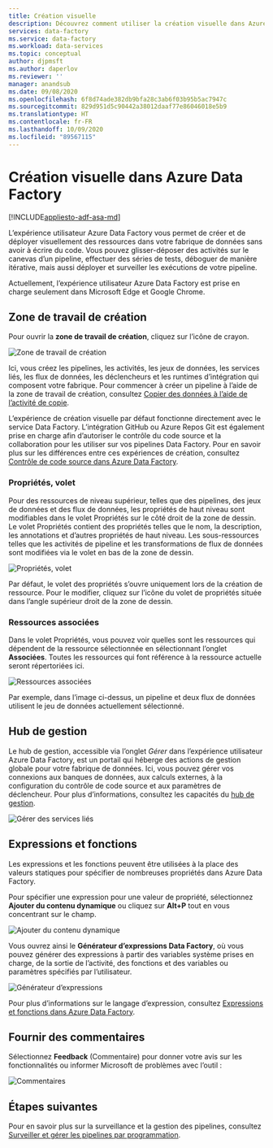 ```yaml
---
title: Création visuelle
description: Découvrez comment utiliser la création visuelle dans Azure Data Factory
services: data-factory
ms.service: data-factory
ms.workload: data-services
ms.topic: conceptual
author: djpmsft
ms.author: daperlov
ms.reviewer: ''
manager: anandsub
ms.date: 09/08/2020
ms.openlocfilehash: 6f8d74ade382db9bfa28c3ab6f03b95b5ac7947c
ms.sourcegitcommit: 829d951d5c90442a38012daaf77e86046018e5b9
ms.translationtype: HT
ms.contentlocale: fr-FR
ms.lasthandoff: 10/09/2020
ms.locfileid: "89567115"
---
```

# <a name="visual-authoring-in-azure-data-factory"></a>Création visuelle dans Azure Data Factory

[!INCLUDE[appliesto-adf-asa-md](includes/appliesto-adf-asa-md.md)]

L’expérience utilisateur Azure Data Factory vous permet de créer et de déployer visuellement des ressources dans votre fabrique de données sans avoir à écrire du code. Vous pouvez glisser-déposer des activités sur le canevas d’un pipeline, effectuer des séries de tests, déboguer de manière itérative, mais aussi déployer et surveiller les exécutions de votre pipeline.

Actuellement, l’expérience utilisateur Azure Data Factory est prise en charge seulement dans Microsoft Edge et Google Chrome.

## <a name="authoring-canvas"></a>Zone de travail de création

Pour ouvrir la **zone de travail de création**, cliquez sur l’icône de crayon. 

![Zone de travail de création](media/author-visually/authoring-canvas.png)

Ici, vous créez les pipelines, les activités, les jeux de données, les services liés, les flux de données, les déclencheurs et les runtimes d’intégration qui composent votre fabrique. Pour commencer à créer un pipeline à l’aide de la zone de travail de création, consultez [Copier des données à l’aide de l’activité de copie](tutorial-copy-data-portal.md). 

L’expérience de création visuelle par défaut fonctionne directement avec le service Data Factory. L’intégration GitHub ou Azure Repos Git est également prise en charge afin d’autoriser le contrôle du code source et la collaboration pour les utiliser sur vos pipelines Data Factory. Pour en savoir plus sur les différences entre ces expériences de création, consultez [Contrôle de code source dans Azure Data Factory](source-control.md).

### <a name="properties-pane"></a>Propriétés, volet

Pour des ressources de niveau supérieur, telles que des pipelines, des jeux de données et des flux de données, les propriétés de haut niveau sont modifiables dans le volet Propriétés sur le côté droit de la zone de dessin. Le volet Propriétés contient des propriétés telles que le nom, la description, les annotations et d’autres propriétés de haut niveau. Les sous-ressources telles que les activités de pipeline et les transformations de flux de données sont modifiées via le volet en bas de la zone de dessin. 

![Propriétés, volet](media/author-visually/properties-pane.png)

Par défaut, le volet des propriétés s’ouvre uniquement lors de la création de ressource. Pour le modifier, cliquez sur l’icône du volet de propriétés située dans l’angle supérieur droit de la zone de dessin.

### <a name="related-resources"></a>Ressources associées

Dans le volet Propriétés, vous pouvez voir quelles sont les ressources qui dépendent de la ressource sélectionnée en sélectionnant l’onglet **Associées**. Toutes les ressources qui font référence à la ressource actuelle seront répertoriées ici.

![Ressources associées](media/author-visually/related-resources.png)

Par exemple, dans l’image ci-dessus, un pipeline et deux flux de données utilisent le jeu de données actuellement sélectionné.

## <a name="management-hub"></a>Hub de gestion

Le hub de gestion, accessible via l’onglet *Gérer* dans l’expérience utilisateur Azure Data Factory, est un portail qui héberge des actions de gestion globale pour votre fabrique de données. Ici, vous pouvez gérer vos connexions aux banques de données, aux calculs externes, à la configuration du contrôle de code source et aux paramètres de déclencheur. Pour plus d’informations, consultez les capacités du [hub de gestion](author-management-hub.md).

![Gérer des services liés](media/author-management-hub/management-hub-linked-services.png)

## <a name="expressions-and-functions"></a>Expressions et fonctions

Les expressions et les fonctions peuvent être utilisées à la place des valeurs statiques pour spécifier de nombreuses propriétés dans Azure Data Factory.

Pour spécifier une expression pour une valeur de propriété, sélectionnez **Ajouter du contenu dynamique** ou cliquez sur **Alt+P** tout en vous concentrant sur le champ.

![Ajouter du contenu dynamique](media/author-visually/dynamic-content-1.png)

Vous ouvrez ainsi le **Générateur d’expressions Data Factory**, où vous pouvez générer des expressions à partir des variables système prises en charge, de la sortie de l’activité, des fonctions et des variables ou paramètres spécifiés par l’utilisateur. 

![Générateur d’expressions](media/author-visually/dynamic-content-2.png)

Pour plus d’informations sur le langage d’expression, consultez [Expressions et fonctions dans Azure Data Factory](control-flow-expression-language-functions.md).

## <a name="provide-feedback"></a>Fournir des commentaires

Sélectionnez **Feedback** (Commentaire) pour donner votre avis sur les fonctionnalités ou informer Microsoft de problèmes avec l’outil :

![Commentaires](media/author-visually/provide-feedback.png)

## <a name="next-steps"></a>Étapes suivantes

Pour en savoir plus sur la surveillance et la gestion des pipelines, consultez [Surveiller et gérer les pipelines par programmation](monitor-programmatically.md).
